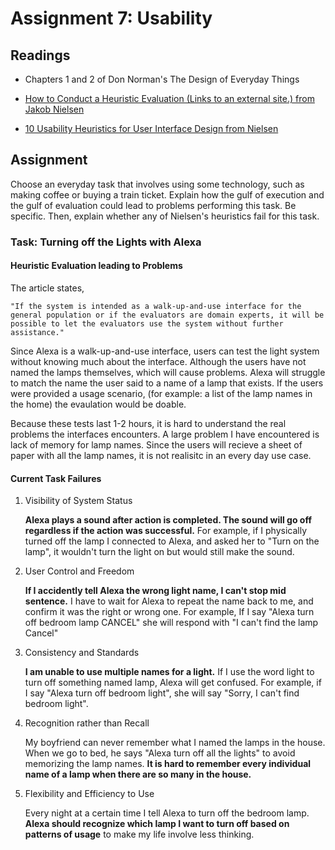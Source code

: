 # Assignment 7: Usability

## Readings

- Chapters 1 and 2 of Don Norman's The Design of Everyday Things
  
- [How to Conduct a Heuristic Evaluation (Links to an external site.) from Jakob Nielsen](https://www.nngroup.com/articles/how-to-conduct-a-heuristic-evaluation/)

- [10 Usability Heuristics for User Interface Design from Nielsen](https://www.nngroup.com/articles/ten-usability-heuristics/)

## Assignment

Choose an everyday task that involves using some technology, such as making coffee or buying a train ticket. Explain how the gulf of execution and the gulf of evaluation could lead to problems performing this task. Be specific. Then, explain whether any of Nielsen's heuristics fail for this task.

### Task: Turning off the Lights with Alexa

#### Heuristic Evaluation leading to Problems

The article states,

    "If the system is intended as a walk-up-and-use interface for the general population or if the evaluators are domain experts, it will be possible to let the evaluators use the system without further assistance."

Since Alexa is a walk-up-and-use interface, users can test the light system without knowing much about the interface. Although the users have not named the lamps themselves, which will cause problems. Alexa will struggle to match the name the user said to a name of a lamp that exists. If the users were provided a usage scenario, (for example: a list of the lamp names in the home) the evaulation would be doable.

Because these tests last 1-2 hours, it is hard to understand the real problems the interfaces encounters. A large problem I have encountered is lack of memory for lamp names. Since the users will recieve a sheet of paper with all the lamp names, it is not realisitc in an every day use case. 

#### Current Task Failures

1. Visibility of System Status

    **Alexa plays a sound after action is completed. The sound will go off regardless if the action was successful.** For example, if I physically turned off the lamp I connected to Alexa, and asked her to "Turn on the lamp", it wouldn't turn the light on but would still make the sound.

2. User Control and Freedom

    **If I accidently tell Alexa the wrong light name, I can't stop mid sentence.** I have to wait for Alexa to repeat the name back to me, and confirm it was the right or wrong one. For example, If I say "Alexa turn off bedroom lamp CANCEL" she will respond with "I can't find the lamp Cancel"

3. Consistency and Standards

    **I am unable to use multiple names for a light.**  If I use the word light to turn off something named lamp, Alexa will get confused. For example, if I say "Alexa turn off bedroom light", she will say "Sorry, I can't find bedroom light".

4. Recognition rather than Recall

    My boyfriend can never remember what I named the lamps in the house. When we go to bed, he says "Alexa turn off all the lights" to avoid memorizing the lamp names. **It is hard to remember every individual name of a lamp when there are so many in the house.**

5. Flexibility and Efficiency to Use

    Every night at a certain time I tell Alexa to turn off the bedroom lamp. **Alexa should recognize which lamp I want to turn off based on patterns of usage** to make my life involve less thinking.
